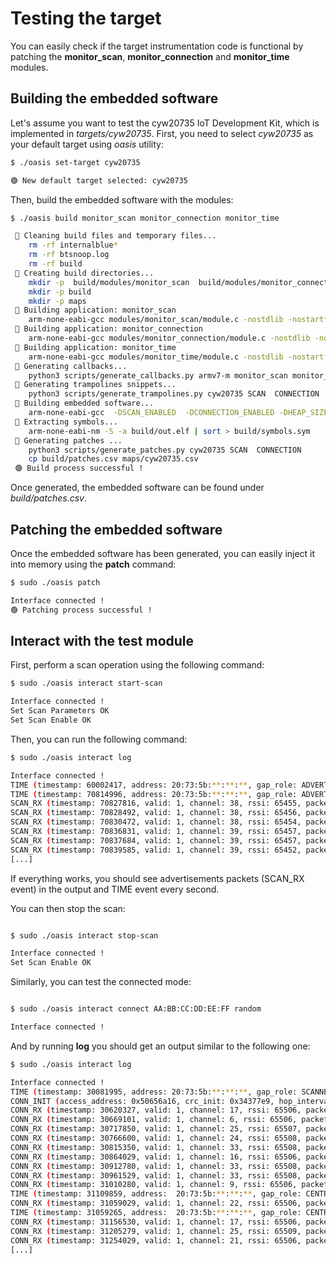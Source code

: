 # Testing the target

You can easily check if the target instrumentation code is functional by patching the **monitor_scan**, **monitor_connection** and  **monitor_time** modules.

## Building the embedded software
Let's assume you want to test the cyw20735 IoT Development Kit, which is implemented in *targets/cyw20735*. First, you need to select *cyw20735* as your default target using *oasis* utility:

```bash
$ ./oasis set-target cyw20735

🟢 New default target selected: cyw20735
```

Then, build the embedded software with the modules:

```bash
$ ./oasis build monitor_scan monitor_connection monitor_time

 🔵 Cleaning build files and temporary files...
	rm -rf internalblue*
	rm -rf btsnoop.log
	rm -rf build
 🔵 Creating build directories...
	mkdir -p  build/modules/monitor_scan  build/modules/monitor_connection  build/modules/monitor_time
	mkdir -p build
	mkdir -p maps
 🔵 Building application: monitor_scan
	arm-none-eabi-gcc modules/monitor_scan/module.c -nostdlib -nostartfiles -mthumb -DTIMING_MEASUREMENT -march=armv7-m -ffreestanding -ffunction-sections -fdata-sections -O0   -DSCAN_ENABLED  -DCONNECTION_ENABLED -c -o build/modules/monitor_scan/module.o -I include
 🔵 Building application: monitor_connection
	arm-none-eabi-gcc modules/monitor_connection/module.c -nostdlib -nostartfiles -mthumb -DTIMING_MEASUREMENT -march=armv7-m -ffreestanding -ffunction-sections -fdata-sections -O0   -DSCAN_ENABLED  -DCONNECTION_ENABLED -c -o build/modules/monitor_connection/module.o -I include
 🔵 Building application: monitor_time
	arm-none-eabi-gcc modules/monitor_time/module.c -nostdlib -nostartfiles -mthumb -DTIMING_MEASUREMENT -march=armv7-m -ffreestanding -ffunction-sections -fdata-sections -O0   -DSCAN_ENABLED  -DCONNECTION_ENABLED -c -o build/modules/monitor_time/module.o -I include
 🔵 Generating callbacks...
	python3 scripts/generate_callbacks.py armv7-m monitor_scan monitor_connection monitor_time
 🔵 Generating trampolines snippets...
	python3 scripts/generate_trampolines.py cyw20735 SCAN  CONNECTION
 🔵 Building embedded software...
	arm-none-eabi-gcc  -DSCAN_ENABLED  -DCONNECTION_ENABLED -DHEAP_SIZE=0x800 build/callbacks.c  build/modules/monitor_scan/module.o  build/modules/monitor_connection/module.o  build/modules/monitor_time/module.o src/*.c src/**/*.c build/trampolines.c -nostdlib -nostartfiles -mthumb -DTIMING_MEASUREMENT -march=armv7-m -ffreestanding -ffunction-sections -fdata-sections -O0  targets/cyw20735/wrapper.c -T targets/cyw20735/linker.ld targets/cyw20735/functions.ld -o build/out.elf -I include -Wl,"--defsym=CODE_START=0x271770" -Wl,"--defsym=CODE_SIZE=0x2000" -Wl,"--defsym=DATA_START=0x273770"  -Wl,"--defsym=DATA_SIZE=0x1000"
 🔵 Extracting symbols...
	arm-none-eabi-nm -S -a build/out.elf | sort > build/symbols.sym
 🔵 Generating patches ...
	python3 scripts/generate_patches.py cyw20735 SCAN  CONNECTION
	cp build/patches.csv maps/cyw20735.csv
 🟢 Build process successful !
```
Once generated, the embedded software can be found under *build/patches.csv*.

## Patching the embedded software
Once the embedded software has been generated, you can easily inject it into memory using the **patch** command:

```bash
$ sudo ./oasis patch

Interface connected !
🟢 Patching process successful !
```

## Interact with the test module

First, perform a scan operation using the following command:

```bash
$ sudo ./oasis interact start-scan

Interface connected !
Set Scan Parameters OK
Set Scan Enable OK
```

Then, you can run the following command:
```bash
$ sudo ./oasis interact log

Interface connected !
TIME (timestamp: 60002417, address: 20:73:5b:**:**:**, gap_role: ADVERTISER)
TIME (timestamp: 70814996, address: 20:73:5b:**:**:**, gap_role: ADVERTISER)
SCAN_RX (timestamp: 70827816, valid: 1, channel: 38, rssi: 65455, packet: ******)
SCAN_RX (timestamp: 70828492, valid: 1, channel: 38, rssi: 65456, packet: ******)
SCAN_RX (timestamp: 70830472, valid: 1, channel: 38, rssi: 65454, packet: ******)
SCAN_RX (timestamp: 70836831, valid: 1, channel: 39, rssi: 65457, packet: ******)
SCAN_RX (timestamp: 70837684, valid: 1, channel: 39, rssi: 65457, packet: ******)
SCAN_RX (timestamp: 70839585, valid: 1, channel: 39, rssi: 65452, packet: ******)
[...]
```

If everything works, you should see advertisements packets (SCAN_RX event) in the output and TIME event every second.

You can then stop the scan:
```bash

$ sudo ./oasis interact stop-scan

Interface connected !
Set Scan Enable OK
```

Similarly, you can test the connected mode:
```bash

$ sudo ./oasis interact connect AA:BB:CC:DD:EE:FF random

Interface connected !
```


And by running **log** you should get an output similar to the following one:

```bash
$ sudo ./oasis interact log

Interface connected !
TIME (timestamp: 30081995, address: 20:73:5b:**:**:**, gap_role: SCANNER)
CONN_INIT (access_address: 0x50656a16, crc_init: 0x34377e9, hop_interval: 39, channel_map: 1fffffffff)
CONN_RX (timestamp: 30620327, valid: 1, channel: 17, rssi: 65506, packet: 07090eff7d000000000000)
CONN_RX (timestamp: 30669101, valid: 1, channel: 6, rssi: 65506, packet: 0b060c091d00be02)
CONN_RX (timestamp: 30717850, valid: 1, channel: 25, rssi: 65507, packet: 070914fb0090421b004801)
CONN_RX (timestamp: 30766600, valid: 1, channel: 24, rssi: 65508, packet: 0b0909ff7d000000000000)
CONN_RX (timestamp: 30815350, valid: 1, channel: 33, rssi: 65508, packet: 0500)
CONN_RX (timestamp: 30864029, valid: 1, channel: 16, rssi: 65506, packet: 0b0915fb0090421b004801)
CONN_RX (timestamp: 30912780, valid: 1, channel: 33, rssi: 65508, packet: 0500)
CONN_RX (timestamp: 30961529, valid: 1, channel: 33, rssi: 65508, packet: 0900)
CONN_RX (timestamp: 31010280, valid: 1, channel: 9, rssi: 65506, packet: 0500)
TIME (timestamp: 31109859, address:  20:73:5b:**:**:**, gap_role: CENTRAL)
CONN_RX (timestamp: 31059029, valid: 1, channel: 22, rssi: 65506, packet: 0900)
TIME (timestamp: 31059265, address:  20:73:5b:**:**:**, gap_role: CENTRAL)
CONN_RX (timestamp: 31156530, valid: 1, channel: 17, rssi: 65506, packet: 0500)
CONN_RX (timestamp: 31205279, valid: 1, channel: 25, rssi: 65509, packet: 0900)
CONN_RX (timestamp: 31254029, valid: 1, channel: 21, rssi: 65506, packet: 0500)
[...]
```
